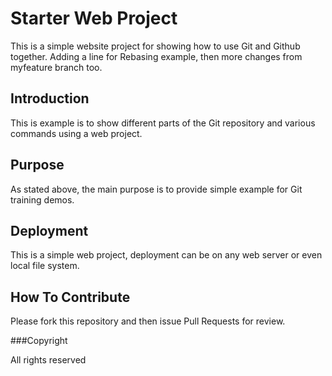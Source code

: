 # Starter Web Project

This is a simple website project for showing how to use Git and Github together.
Adding a line for Rebasing example, then more changes from myfeature branch too.
## Introduction
This is example is to show different parts of the Git repository and various commands using a web project.

## Purpose


As stated above, the main purpose is to provide simple example for Git training demos.
## Deployment


This is a simple web project, deployment can be on any web server or even local file system.
## How To Contribute
Please fork this repository and then issue Pull Requests for review.

###Copyright

All rights reserved